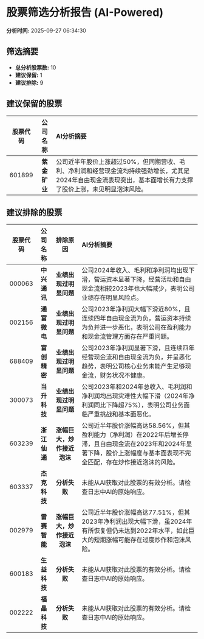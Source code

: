 # 股票筛选分析报告 (AI-Powered)

**分析时间:** 2025-09-27 06:34:30

## 筛选摘要

- **总分析股票数:** 10
- **建议保留:** 1
- **建议排除:** 9

## 建议保留的股票

| 股票代码 | 公司名称 | AI分析摘要 |
|:---:|:---:|:---|
| 601899 | **紫金矿业** | 公司近半年股价上涨超过50%，但同期营收、毛利、净利润和经营现金流均持续强劲增长，尤其是2024年自由现金流表现突出，基本面增长有力支撑了股价上涨，未见明显泡沫风险。 |

## 建议排除的股票

| 股票代码 | 公司名称 | 排除原因 | AI分析摘要 |
|:---:|:---:|:---:|:---|
| 000063 | **中兴通讯** | **业绩出现过明显问题** | 公司2024年收入、毛利和净利润均出现下滑，营运资本显著下降，经营活动和自由现金流相较2023年也大幅减少，表明公司业绩存在明显风险点。 |
| 002156 | **通富微电** | **业绩出现过明显问题** | 公司2023年净利润大幅下滑近80%，且连续四年自由现金流为负，营运资本持续为负并进一步恶化，表明公司在盈利能力和现金流管理方面存在严重问题。 |
| 688409 | **富创精密** | **业绩出现过明显问题** | 公司2023年净利润显著下滑，且连续四年经营现金流和自由现金流为负，并呈恶化趋势，表明公司核心业务未能产生足够现金流，财务状况不健康。 |
| 300073 | **当升科技** | **业绩出现过明显问题** | 公司2023年和2024年总收入、毛利润和净利润均出现灾难性大幅下滑（2024年净利润同比下降超75%），表明公司业务面临严重挑战和基本面恶化。 |
| 603239 | **浙江仙通** | **涨幅巨大，炒作接近泡沫** | 公司近半年股价涨幅高达58.56%，但其盈利能力（净利润）在2022年后增长停滞，且自由现金流在2023年和2024年显著下降，股价上涨幅度与基本面表现不完全匹配，存在炒作接近泡沫的风险。 |
| 603337 | **杰克科技** | **分析失败** | 未能从AI获取对此股票的有效分析。请检查日志中AI的原始响应。 |
| 002979 | **雷赛智能** | **涨幅巨大，炒作接近泡沫** | 公司近半年股价涨幅高达77.51%，但其2023年净利润出现大幅下滑，虽2024年有所恢复但仍未达到2022年水平，如此巨大的短期涨幅可能存在过度炒作和泡沫风险。 |
| 600183 | **生益科技** | **分析失败** | 未能从AI获取对此股票的有效分析。请检查日志中AI的原始响应。 |
| 002222 | **福晶科技** | **分析失败** | 未能从AI获取对此股票的有效分析。请检查日志中AI的原始响应。 |

